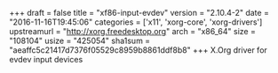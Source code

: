 +++
draft = false
title = "xf86-input-evdev"
version = "2.10.4-2"
date = "2016-11-16T19:45:06"
categories = ['x11', 'xorg-core', 'xorg-drivers']
upstreamurl = "http://xorg.freedesktop.org"
arch = "x86_64"
size = "108104"
usize = "425054"
sha1sum = "aeaffc5c21417d7376f05529c8959b8861ddf8b8"
+++
X.Org driver for evdev input devices